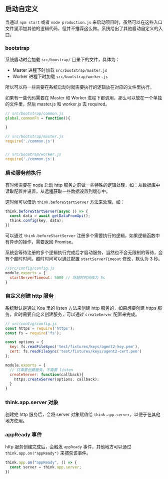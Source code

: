 ## 启动自定义

当通过 `npm start` 或者 `node production.js` 来启动项目时，虽然可以在这些入口文件里添加其他的逻辑代码，但并不推荐这么做。系统给出了其他启动自定义的入口。

### bootstrap

系统启动时会加载 `src/boostrap/` 目录下的文件，具体为：

* Master 进程下时加载 `src/bootstrap/master.js`
* Worker 进程下时加载 `src/bootstrap/worker.js`

所以可以将一些需要在系统启动时就需要执行的逻辑放在对应的文件里执行。

如果有一些代码需要在 Master 和 Worker 进程下都调用，那么可以放在一个单独的文件里，然后 master.js 和 worker.js 去 required。

```js
// src/bootstrap/common.js
global.commonFn = function(){

}

// src/bootstrap/master.js
require('./common.js')


// src/boostrap/worker.js
require('./common.js')

```

### 启动服务前执行

有时候需要在 node 启动 http 服务之前做一些特殊的逻辑处理，如：从数据库中读取配置并设置，从远程获取一些数据设置到缓存中。

这时候可以借助 `think.beforeStartServer` 方法来处理，如：

```js
think.beforeStartServer(async () => {
  const data = await getDataFromApi();
  think.config(key, data);
})
```
可以通过 `think.beforeStartServer` 注册多个需要执行的逻辑，如果逻辑函数中有异步的操作，需要返回 Promise。

系统会等待注册的多个逻辑执行完成后才启动服务，当然也不会无限制的等待，会有个超时时间。超时时间可以通过配置 `startServerTimeout` 修改，默认为 3 秒。

```js
//src/config/config.js
module.exports = {
  startServerTimeout: 5000 // 将超时时间改为 5s
}
```

### 自定义创建 http 服务

系统默认是通过 Koa 里的 listen 方法来创建 http 服务的，如果想要创建 https 服务，此时需要自定义创建服务，可以通过 `createServer` 配置来完成。

```js
// src/config/config.js
const https = require('https');
const fs = require('fs');

const options = {
  key: fs.readFileSync('test/fixtures/keys/agent2-key.pem'),
  cert: fs.readFileSync('test/fixtures/keys/agent2-cert.pem')
};

module.exports = {
  // 只需要创建服务，不需要 listen
  createServer: function(callback){
    https.createServer(options, callback);
  }
}
```

### think.app.server 对象

创建完  http 服务后，会将 server 对象赋值给 `think.app.server`，以便于在其他地方使用。

### appReady 事件

http 服务创建完成后，会触发 `appReady` 事件，其他地方可以通过 `think.app.on("appReady")` 来捕获该事件。

```js
think.app.on("appReady", () => {
  const server = think.app.server;
})
```